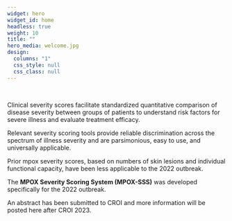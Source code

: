 ```yaml
---
widget: hero
widget_id: home
headless: true
weight: 10
title: ""
hero_media: welcome.jpg
design:
  columns: "1"
  css_style: null
  css_class: null
---
```

<br>

Clinical severity scores facilitate standardized quantitative comparison of disease severity between groups of patients to understand risk factors for severe illness and evaluate treatment efficacy. 

Relevant severity scoring tools provide reliable discrimination across the spectrum of illness severity and are parsimonious, easy to use, and universally applicable. 

Prior mpox severity scores, based on numbers of skin lesions and individual functional capacity, have been less applicable to the 2022 outbreak.

The **MPOX Severity Scoring System (MPOX-SSS)** was developed specifically for the 2022 outbreak. 

A﻿n abstract has been submitted to CROI and more information will be posted here after CROI 2023.